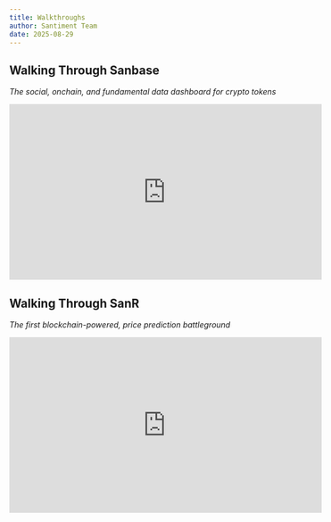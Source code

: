 ```yaml
---
title: Walkthroughs
author: Santiment Team
date: 2025-08-29
---
```


## Walking Through Sanbase
*The social, onchain, and fundamental data dashboard for crypto tokens*
<iframe width="560" height="315" src="https://www.youtube.com/embed/_04p-INg_Gg?si=iXjLQR1HHATFkTLQ" frameborder="0" allow="accelerometer; autoplay; encrypted-media; gyroscope; picture-in-picture" allowfullscreen></iframe>

## Walking Through SanR
*The first blockchain-powered, price prediction battleground*
<iframe width="560" height="315" src="https://www.youtube.com/embed/tmf0euwI2Og" frameborder="0" allow="accelerometer; autoplay; encrypted-media; gyroscope; picture-in-picture" allowfullscreen></iframe>
